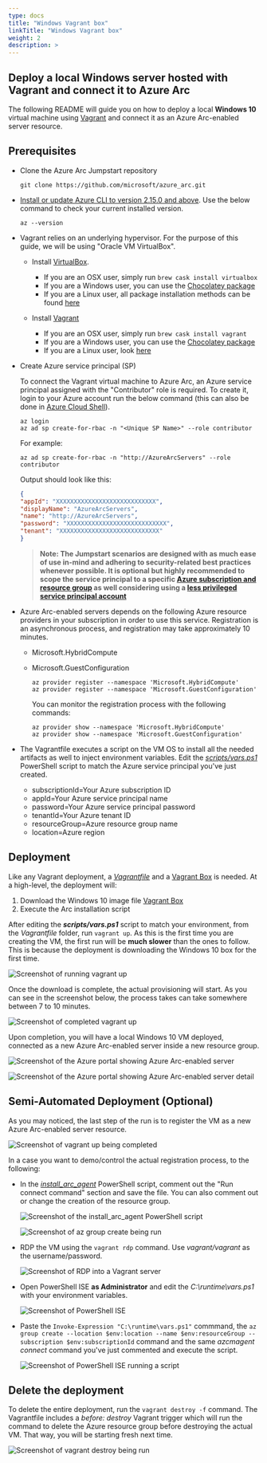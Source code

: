 ```yaml
---
type: docs
title: "Windows Vagrant box"
linkTitle: "Windows Vagrant box"
weight: 2
description: >
---
```


## Deploy a local Windows server hosted with Vagrant and connect it to Azure Arc

The following README will guide you on how to deploy a local **Windows 10** virtual machine using [Vagrant](https://www.vagrantup.com/) and connect it as an Azure Arc-enabled server resource.

## Prerequisites

* Clone the Azure Arc Jumpstart repository

    ```shell
    git clone https://github.com/microsoft/azure_arc.git
    ```

* [Install or update Azure CLI to version 2.15.0 and above](https://docs.microsoft.com/en-us/cli/azure/install-azure-cli?view=azure-cli-latest). Use the below command to check your current installed version.

  ```shell
  az --version
  ```

* Vagrant relies on an underlying hypervisor. For the purpose of this guide, we will be using "Oracle VM VirtualBox".

  * Install [VirtualBox](https://www.virtualbox.org/wiki/Downloads).

    * If you are an OSX user, simply run ```brew cask install virtualbox```
    * If you are a Windows user, you can use the [Chocolatey package](https://chocolatey.org/packages/virtualbox)
    * If you are a Linux user, all package installation methods can be found [here](https://www.virtualbox.org/wiki/Linux_Downloads)

  * Install [Vagrant](https://www.vagrantup.com/docs/installation/)

    * If you are an OSX user, simply run ```brew cask install vagrant```
    * If you are a Windows user, you can use the [Chocolatey package](https://chocolatey.org/packages/vagrant)
    * If you are a Linux user, look [here](https://www.vagrantup.com/downloads.html)

* Create Azure service principal (SP)

    To connect the Vagrant virtual machine to Azure Arc, an Azure service principal assigned with the "Contributor" role is required. To create it, login to your Azure account run the below command (this can also be done in [Azure Cloud Shell](https://shell.azure.com/)).

    ```shell
    az login
    az ad sp create-for-rbac -n "<Unique SP Name>" --role contributor
    ```

    For example:

    ```shell
    az ad sp create-for-rbac -n "http://AzureArcServers" --role contributor
    ```

    Output should look like this:

    ```json
    {
    "appId": "XXXXXXXXXXXXXXXXXXXXXXXXXXXX",
    "displayName": "AzureArcServers",
    "name": "http://AzureArcServers",
    "password": "XXXXXXXXXXXXXXXXXXXXXXXXXXXX",
    "tenant": "XXXXXXXXXXXXXXXXXXXXXXXXXXXX"
    }
    ```

    > **Note: The Jumpstart scenarios are designed with as much ease of use in-mind and adhering to security-related best practices whenever possible. It is optional but highly recommended to scope the service principal to a specific [Azure subscription and resource group](https://docs.microsoft.com/en-us/cli/azure/ad/sp?view=azure-cli-latest) as well considering using a [less privileged service principal account](https://docs.microsoft.com/en-us/azure/role-based-access-control/best-practices)**

* Azure Arc-enabled servers depends on the following Azure resource providers in your subscription in order to use this service. Registration is an asynchronous process, and registration may take approximately 10 minutes.

  * Microsoft.HybridCompute
  * Microsoft.GuestConfiguration

      ```shell
      az provider register --namespace 'Microsoft.HybridCompute'
      az provider register --namespace 'Microsoft.GuestConfiguration'
      ```

      You can monitor the registration process with the following commands:

      ```shell
      az provider show --namespace 'Microsoft.HybridCompute'
      az provider show --namespace 'Microsoft.GuestConfiguration'
      ```

* The Vagrantfile executes a script on the VM OS to install all the needed artifacts as well to inject environment variables. Edit the [*scripts/vars.ps1*](https://github.com/microsoft/azure_arc/blob/main/azure_arc_servers_jumpstart/local/vagrant/windows/scripts/vars.ps1) PowerShell script to match the Azure service principal you've just created.

  * subscriptionId=Your Azure subscription ID
  * appId=Your Azure service principal name
  * password=Your Azure service principal password
  * tenantId=Your Azure tenant ID
  * resourceGroup=Azure resource group name
  * location=Azure region

## Deployment

Like any Vagrant deployment, a [*Vagrantfile*](https://github.com/microsoft/azure_arc/blob/main/azure_arc_servers_jumpstart/local/vagrant/windows/Vagrantfile) and a [Vagrant Box](https://www.vagrantup.com/docs/boxes.html) is needed. At a high-level, the deployment will:

1. Download the Windows 10 image file [Vagrant Box](https://app.vagrantup.com/StefanScherer/boxes/windows_10)
2. Execute the Arc installation script

After editing the ***scripts/vars.ps1*** script to match your environment, from the *Vagrantfile* folder, run ```vagrant up```. As this is the first time you are creating the VM, the first run will be **much slower** than the ones to follow. This is because the deployment is downloading the Windows 10 box for the first time.

![Screenshot of running vagrant up](./01.png)

Once the download is complete, the actual provisioning will start. As you can see in the screenshot below, the process takes can take somewhere between 7 to 10 minutes.

![Screenshot of completed vagrant up](./02.png)

Upon completion, you will have a local Windows 10 VM deployed, connected as a new Azure Arc-enabled server inside a new resource group.

![Screenshot of the Azure portal showing Azure Arc-enabled server](./03.png)

![Screenshot of the Azure portal showing Azure Arc-enabled server detail](./04.png)

## Semi-Automated Deployment (Optional)

As you may noticed, the last step of the run is to register the VM as a new Azure Arc-enabled server resource.

![Screenshot of vagrant up being completed](./05.png)

In a case you want to demo/control the actual registration process, to the following:

* In the [*install_arc_agent*](https://github.com/microsoft/azure_arc/blob/main/azure_arc_servers_jumpstart/local/vagrant/windows/scripts/install_arc_agent.ps1) PowerShell script, comment out the "Run connect command" section and save the file. You can also comment out or change the creation of the resource group.

    ![Screenshot of the install_arc_agent PowerShell script](./06.png)

    ![Screenshot of az group create being run](./07.png)

* RDP the VM using the ```vagrant rdp``` command. Use *vagrant/vagrant* as the username/password.

    ![Screenshot of RDP into a Vagrant server](./08.png)

* Open PowerShell ISE **as Administrator** and edit the *C:\runtime\vars.ps1* with your environment variables.

    ![Screenshot of PowerShell ISE](./09.png)

* Paste the ```Invoke-Expression "C:\runtime\vars.ps1"``` commmand, the ```az group create --location $env:location --name $env:resourceGroup --subscription $env:subscriptionId``` command and the same *azcmagent connect* command you've just commented and execute the script.

    ![Screenshot of PowerShell ISE running a script](./10.png)

## Delete the deployment

To delete the entire deployment, run the ```vagrant destroy -f``` command. The Vagrantfile includes a *before: destroy* Vagrant trigger which will run the command to delete the Azure resource group before destroying the actual VM. That way, you will be starting fresh next time.

![Screenshot of vagrant destroy being run](./11.png)
